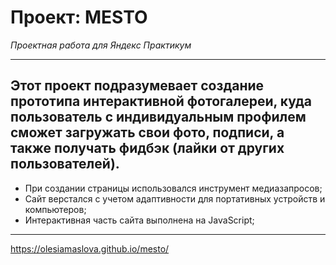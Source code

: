 # Проект: MESTO
*Проектная работа для Яндекс Практикум*

**********

## Этот проект подразумевает создание прототипа интерактивной фотогалереи, куда пользователь с индивидуальным профилем сможет загружать свои фото, подписи, а также получать фидбэк (лайки от других пользователей).

* При создании страницы использовался инструмент медиазапросов;
* Сайт верстался с учетом адаптивности для портативных устройств и компьютеров;
* Интерактивная часть сайта выполнена на JavaScript;

**********
https://olesiamaslova.github.io/mesto/
